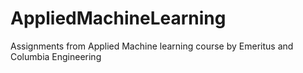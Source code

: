 # AppliedMachineLearning
Assignments from Applied Machine learning course by Emeritus and Columbia Engineering 
